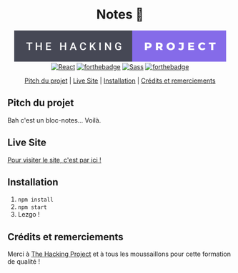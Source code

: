 <div align='center'>

# Notes 📝

[![THP Badge](https://raw.githubusercontent.com/Beygs/Beygs/main/assets/the-hacking-project-badge.svg)](https://www.thehackingproject.org/)
[![React](https://img.shields.io/badge/React-20232A?style=for-the-badge&logo=react&logoColor=61DAFB)](https://fr.reactjs.org/)
[![forthebadge](https://forthebadge.com/images/badges/made-with-typescript.svg)](https://forthebadge.com)
[![Sass](https://img.shields.io/badge/Sass-CC6699?style=for-the-badge&logo=sass&logoColor=white)](https://sass-lang.com/)
[![forthebadge](https://forthebadge.com/images/badges/built-with-love.svg)](https://forthebadge.com)

[Pitch du projet](#pitch-du-projet) | 
[Live Site](#live-site) | 
[Installation](#installation) | 
[Crédits et remerciements](#crédits-et-remerciements)

</div>

## Pitch du projet

Bah c'est un bloc-notes... Voilà.

## Live Site

<a href="https://beygs.github.io/Notes/" target="_blank">Pour visiter le site, c'est par ici !</a>

## Installation

1. `npm install`
2. `npm start`
3. Lezgo !

## Crédits et remerciements

Merci à [The Hacking Project](https://www.thehackingproject.org/) et à tous les moussaillons pour cette formation de qualité !
